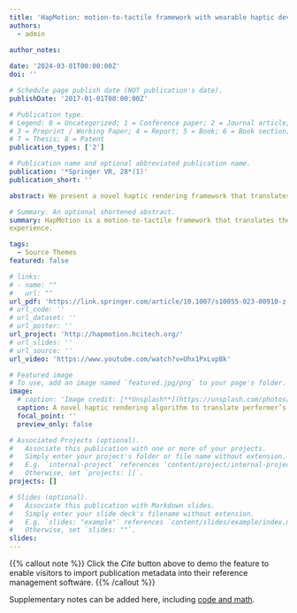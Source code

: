 ```yaml
---
title: 'HapMotion: motion-to-tactile framework with wearable haptic devices for immersive VR performance experience'
authors:
  - admin
  
author_notes:

date: '2024-03-01T00:00:00Z'
doi: ''

# Schedule page publish date (NOT publication's date).
publishDate: '2017-01-01T00:00:00Z'

# Publication type.
# Legend: 0 = Uncategorized; 1 = Conference paper; 2 = Journal article;
# 3 = Preprint / Working Paper; 4 = Report; 5 = Book; 6 = Book section;
# 7 = Thesis; 8 = Patent
publication_types: ['2']

# Publication name and optional abbreviated publication name.
publication: '*Springer VR, 28*(1)'
publication_short: ''

abstract: We present a novel haptic rendering framework that translates the performer’s motions into wearable vibrotactile feedback for an immersive virtual reality (VR) performance experience. Here, we employ a rendering pipeline that extracts meaningful vibrotactile parameters including intensity and location. We compute these parameters from the performer’s upper-body movements which play a significant role in a dance performance. Therefore, we customize a haptic vest and sleeves to support vibrotactile feedback on the frontal and back parts of the torso and shoulders as well. To capture essential movements from the VR performance, we propose a method called motion salient triangle (MST). MST utilizes key skeleton joints’ movements to compute the associated haptic parameters. Our method supports translating both choreographic and communicative motions into vibrotactile feedback. Through a series of user studies, we validate the user preference for our method compared to the conventional motion-to-tactile and audio-to-tactile methods.

# Summary. An optional shortened abstract.
summary: HapMotion is a motion-to-tactile framework that translates the performer’s motion in real time to enable an immersive VR performance
experience.

tags:
  - Source Themes
featured: false

# links:
# - name: ""
#   url: ""
url_pdf: 'https://link.springer.com/article/10.1007/s10055-023-00910-z'
# url_code: ''
# url_dataset: ''
# url_poster: ''
url_project: 'http://hapmotion.hcitech.org/'
# url_slides: ''
# url_source: ''
url_video: 'https://www.youtube.com/watch?v=Uhx1PxLvpBk'

# Featured image
# To use, add an image named `featured.jpg/png` to your page's folder.
image:
  # caption: 'Image credit: [**Unsplash**](https://unsplash.com/photos/jdD8gXaTZsc)'
  caption: A novel haptic rendering algorithm to translate performer’s diverse motion context into haptic intensity and localization parameters.
  focal_point: ''
  preview_only: false

# Associated Projects (optional).
#   Associate this publication with one or more of your projects.
#   Simply enter your project's folder or file name without extension.
#   E.g. `internal-project` references `content/project/internal-project/index.md`.
#   Otherwise, set `projects: []`.
projects: []

# Slides (optional).
#   Associate this publication with Markdown slides.
#   Simply enter your slide deck's filename without extension.
#   E.g. `slides: "example"` references `content/slides/example/index.md`.
#   Otherwise, set `slides: ""`.
slides:
---
```


{{% callout note %}}
Click the _Cite_ button above to demo the feature to enable visitors to import publication metadata into their reference management software.
{{% /callout %}}

Supplementary notes can be added here, including [code and math](https://wowchemy.com/docs/content/writing-markdown-latex/).
